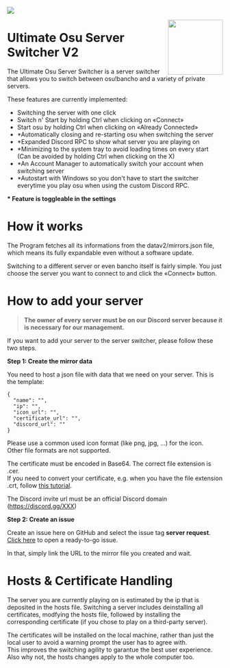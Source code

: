 <a href="https://minisbett.github.io/ultimate-osu-server-switcher/discord.html"><img src="https://discordapp.com/api/guilds/715149105525030932/widget.png"></a>

<a href="https://minisbett.github.io/ultimate-osu-server-switcher"><img width=128 height=128 align="right" src="https://minisbett.github.io/ultimate-osu-server-switcher/images/icon.png"></a>

# Ultimate Osu Server Switcher V2

The Ultimate Osu Server Switcher is a server switcher that allows you to switch between osu!bancho and a variety of private servers.

These features are currently implemented:

- Switching the server with one click
- Switch n' Start by holding Ctrl when clicking on «Connect»
- Start osu by holding Ctrl when clicking on «Already Connected»
- \*Automatically closing and re-starting osu when switching the server
- \*Expanded Discord RPC to show what server you are playing on
- \*Minimizing to the system tray to avoid loading times on every start (Can be avoided by holding Ctrl when clicking on the X)
- \*An Account Manager to automatically switch your account when switching server
- \*Autostart with Windows so you don't have to start the switcher everytime you play osu when using the custom Discord RPC.

**\* Feature is toggleable in the settings**

# How it works

The Program fetches all its informations from the datav2/mirrors.json file, which means its fully expandable even without a software update.

Switching to a different server or even bancho itself is fairly simple. You just choose the server you want to connect to and
click the «Connect» button.

# How to add your server

> **The owner of every server must be on our Discord server because it is necessary for our management.**

If you want to add your server to the server switcher, please follow these two steps.

**Step 1: Create the mirror data**

You need to host a json file with data that we need on your server.
This is the template:
```
{
  "name": "",
  "ip": "",
  "icon_url": "",
  "certificate_url": "",
  "discord_url": ""
}
```

Please use a common used icon format (like png, jpg, ...) for the icon.\
Other file formats are not supported.

The certificate must be encoded in Base64. The correct file extension is .cer.\
If you need to convert your certificate, e.g. when you have the file extension .crt, follow [this tutorial](https://support.comodo.com/index.php?/Knowledgebase/Article/View/361/17/how-do-i-convert-crt-file-into-the-microsoft-cer-format).

The Discord invite url must be an official Discord domain (https://discord.gg/XXX)

**Step 2: Create an issue**

Create an issue here on GitHub and select the issue tag **server request**.\
[Click here](https://github.com/MinisBett/ultimate-osu-server-switcher/issues/new?labels=server%20request) to open a ready-to-go issue.

In that, simply link the URL to the mirror file you created and wait.

# Hosts & Certificate Handling

The server you are currently playing on is estimated by the ip that is deposited in the hosts file.
Switching a server includes deinstalling all certificates, modfying the hosts file, followed by installing the corresponding certificate
(if you chose to play on a third-party server).

The certificates will be installed on the local machine, rather than just the local user to avoid a warning prompt the user has to agree with.\
This improves the switching agility to garantue the best user experience. Also why not, the hosts changes apply to
the whole computer too.
